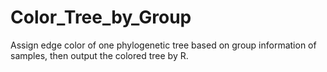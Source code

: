 # Color_Tree_by_Group
Assign edge color of one phylogenetic tree based on group information of samples, then output the colored tree by R.
